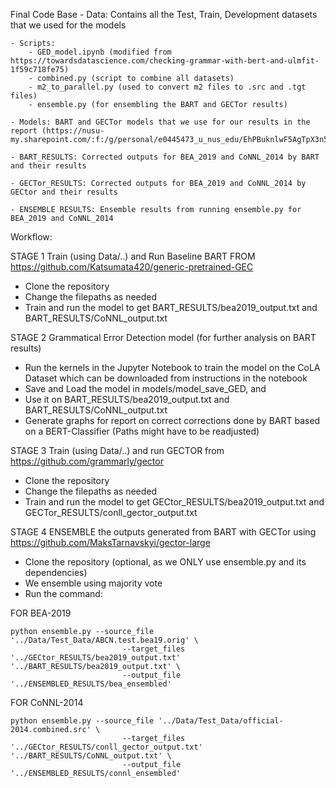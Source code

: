 Final Code Base
	- Data: Contains all the Test, Train, Development datasets that we used for the models
	
	- Scripts: 
		- GED_model.ipynb (modified from  https://towardsdatascience.com/checking-grammar-with-bert-and-ulmfit-1f59c718fe75)
		- combined.py (script to combine all datasets)
		- m2_to_parallel.py (used to convert m2 files to .src and .tgt files)
		- ensemble.py (for ensembling the BART and GECTor results)
	
	- Models: BART and GECTor models that we use for our results in the report (https://nusu-my.sharepoint.com/:f:/g/personal/e0445473_u_nus_edu/EhPBuknlwF5AgTpX3n5ytiMBoWujv9MPD5uak_WmUf2c4A)
	
	- BART_RESULTS: Corrected outputs for BEA_2019 and CoNNL_2014 by BART and their results
	
	- GECTor_RESULTS: Corrected outputs for BEA_2019 and CoNNL_2014 by GECtor and their results

	- ENSEMBLE RESULTS: Ensemble results from running ensemble.py for BEA_2019 and CoNNL_2014


Workflow:

STAGE 1
Train (using Data/..) and Run Baseline BART FROM https://github.com/Katsumata420/generic-pretrained-GEC
- Clone the repository
- Change the filepaths as needed
- Train and run the model to get BART_RESULTS/bea2019_output.txt and BART_RESULTS/CoNNL_output.txt

STAGE 2
Grammatical Error Detection model (for further analysis on BART results)
- Run the kernels in the Jupyter Notebook to train the model on the CoLA Dataset which can be downloaded from instructions in the notebook
- Save and Load the model in models/model_save_GED, and
- Use it on BART_RESULTS/bea2019_output.txt and BART_RESULTS/CoNNL_output.txt
- Generate graphs for report on correct corrections done by BART based on a BERT-Classifier
(Paths might have to be readjusted)


STAGE 3
Train (using Data/..) and run GECTOR from https://github.com/grammarly/gector
- Clone the repository
- Change the filepaths as needed
- Train and run the model to get GECtor_RESULTS/bea2019_output.txt and GECTor_RESULTS/conll_gector_output.txt


STAGE 4
ENSEMBLE the outputs generated from BART with GECTor using https://github.com/MaksTarnavskyi/gector-large
- Clone the repository (optional, as we ONLY use ensemble.py and its dependencies)
- We ensemble using majority vote
- Run the command:

FOR BEA-2019
```
python ensemble.py --source_file '../Data/Test_Data/ABCN.test.bea19.orig' \
                         --target_files '../GECtor_RESULTS/bea2019_output.txt' '../BART_RESULTS/bea2019_output.txt' \
                         --output_file '../ENSEMBLED_RESULTS/bea_ensembled'
```

FOR CoNNL-2014
```
python ensemble.py --source_file '../Data/Test_Data/official-2014.combined.src' \
                         --target_files '../GECtor_RESULTS/conll_gector_output.txt' '../BART_RESULTS/CoNNL_output.txt' \
                         --output_file '../ENSEMBLED_RESULTS/connl_ensembled'
```
